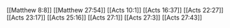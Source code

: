 [[Matthew 8:8]]
[[Matthew 27:54]]
[[Acts 10:1]]
[[Acts 16:37]]
[[Acts 22:27]]
[[Acts 23:17]]
[[Acts 25:16]]
[[Acts 27:1]]
[[Acts 27:3]]
[[Acts 27:43]]

